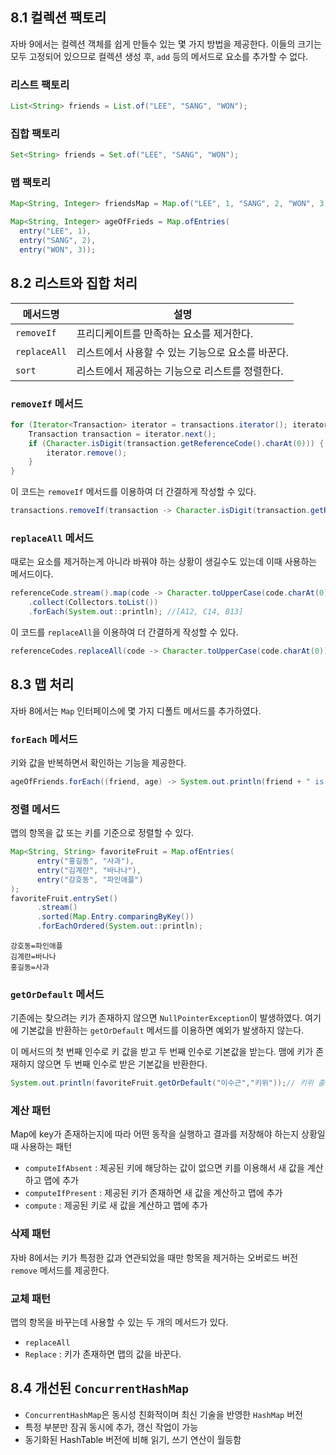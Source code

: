 ## 8.1 컬렉션 팩토리

자바 9에서는 컬렉션 객체를 쉽게 만들수 있는 몇 가지 방법을 제공한다. 이들의 크기는 모두 고정되어 있으므로 컬렉션 생성 후, `add` 등의 메서드로 요소를 추가할 수 없다.

### 리스트 팩토리

```Java
List<String> friends = List.of("LEE", "SANG", "WON");
```

### 집합 팩토리

```Java
Set<String> friends = Set.of("LEE", "SANG", "WON");
```

### 맵 팩토리

```Java
Map<String, Integer> friendsMap = Map.of("LEE", 1, "SANG", 2, "WON", 3);
```

```Java
Map<String, Integer> ageOfFrieds = Map.ofEntries(
  entry("LEE", 1),
  entry("SANG", 2),
  entry("WON", 3));
```

## 8.2 리스트와 집합 처리

| 메서드명     | 설명                                              |
| ------------ | ------------------------------------------------- |
| `removeIf`   | 프리디케이트를 만족하는 요소를 제거한다.          |
| `replaceAll` | 리스트에서 사용할 수 있는 기능으로 요소를 바꾼다. |
| `sort`       | 리스트에서 제공하는 기능으로 리스트를 정렬한다.   |

### `removeIf` 메서드

```Java
for (Iterator<Transaction> iterator = transactions.iterator(); iterator.hasNext(); ) {
    Transaction transaction = iterator.next();
    if (Character.isDigit(transaction.getReferenceCode().charAt(0))) {
        iterator.remove();
    }
}
```

이 코드는 `removeIf` 메서드를 이용하여 더 간결하게 작성할 수 있다.

```Java
transactions.removeIf(transaction -> Character.isDigit(transaction.getReferenceCode().charAt(0)));
```

### `replaceAll` 메서드

때로는 요소를 제거하는게 아니라 바꿔야 하는 상황이 생길수도 있는데 이때 사용하는 메서드이다.

```Java
referenceCode.stream().map(code -> Character.toUpperCase(code.charAt(0)) + code.subString(1)) // [a12, C14, b13]
    .collect(Collectors.toList())
    .forEach(System.out::println); //[A12, C14, B13]
```

이 코드를 `replaceAll`을 이용하여 더 간결하게 작성할 수 있다.

```Java
referenceCodes.replaceAll(code -> Character.toUpperCase(code.charAt(0)) + code.substring(1));
```

## 8.3 맵 처리

자바 8에서는 `Map` 인터페이스에 몇 가지 디폴트 메서드를 추가하였다.

### `forEach` 메서드

키와 값을 반복하면서 확인하는 기능을 제공한다.

```Java
ageOfFriends.forEach((friend, age) -> System.out.println(friend + " is " + age + " years old"));
```

### 정렬 메서드

맵의 항목을 값 또는 키를 기준으로 정렬할 수 있다.

```Java
Map<String, String> favoriteFruit = Map.ofEntries(
      entry("홍길동", "사과"),
      entry("김계란", "바나나"),
      entry("강호동", "파인애플")
);
favoriteFruit.entrySet()
      .stream()
      .sorted(Map.Entry.comparingByKey())
      .forEachOrdered(System.out::println);
```

```
강호동=파인애플
김계란=바나나
홍길동=사과
```

### `getOrDefault` 메서드

기존에는 찾으려는 키가 존재하지 않으면 `NullPointerException`이 발생하였다. 여기에 기본값을 반환하는 `getOrDefault` 메서드를 이용하면 예외가 발생하지 않는다.

이 메서드의 첫 번째 인수로 키 값을 받고 두 번째 인수로 기본값을 받는다. 맴에 키가 존재하지 않으면 두 번째 인수로 받은 기본값을 반환한다.

```Java
System.out.println(favoriteFruit.getOrDefault("이수근","키위"));// 키위 출력
```

### 계산 패턴

Map에 key가 존재하는지에 따라 어떤 동작을 실행하고 결과를 저장해야 하는지 상황일 때 사용하는 패턴

- `computeIfAbsent` : 제공된 키에 해당하는 값이 없으면 키를 이용해서 새 값을 계산하고 맵에 추가
- `computeIfPresent` : 제공된 키가 존재하면 새 값을 계산하고 맵에 추가
- `compute` : 제공된 키로 새 값을 계산하고 맵에 추가

### 삭제 패턴

자바 8에서는 키가 특정한 값과 연관되었을 때만 항목을 제거하는 오버로드 버전 `remove` 메서드를 제공한다.

### 교체 패턴

맵의 항목을 바꾸는데 사용할 수 있는 두 개의 메서드가 있다.

- `replaceAll`
- `Replace` : 키가 존재하면 맵의 값을 바꾼다.

## 8.4 개선된 `ConcurrentHashMap`

- `ConcurrentHashMap`은 동시성 친화적이며 최신 기술을 반영한 `HashMap` 버전
- 특정 부분만 잠궈 동시에 추가, 갱신 작업이 가능
- 동기화된 HashTable 버전에 비해 읽기, 쓰기 연산이 월등함
